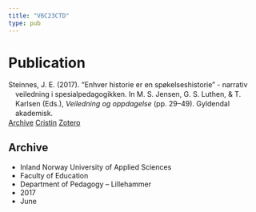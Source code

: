 ```yaml
---
title: "V6C23CTD"
type: pub
---
```

<h1>Publication</h1>
<article id="csl-bib-container-V6C23CTD" class="csl-bib-container">
  <div class="csl-bib-body" style="line-height: 1.35; padding-left: 1em; text-indent:-1em;">
  <div class="csl-entry">Steinnes, J. E. (2017). &#x201C;Enhver historie er en sp&#xF8;kelseshistorie&#x201D; - narrativ veiledning i spesialpedagogikken. In M. S. Jensen, G. S. Luthen, &amp; T. Karlsen (Eds.), <i>Veiledning og oppdagelse</i> (pp. 29&#x2013;49). Gyldendal akademisk.</div>
</div>
  <div class="csl-bib-buttons">
    <a href="#taxonomy-article-V6C23CTD" class="csl-bib-button">Archive</a>
    <a href="https://app.cristin.no/results/show.jsf?id=1475575" alt="Cristin URL" class="csl-bib-button">Cristin</a>
    <a href="http://zotero.org/groups/5402882/items/V6C23CTD" alt="Zotero URL" class="csl-bib-button">Zotero</a>
  </div>
  <div id="csl-bib-meta-container-V6C23CTD"></div>
</article>
<div id="csl-bib-meta-V6C23CTD" class="csl-bib-meta">
  <article id="taxonomy-article-V6C23CTD" class="taxonomy-article">
    <h1>Archive</h1>
    <ul>
      <li>Inland Norway University of Applied Sciences</li>
      <li>Faculty of Education</li>
      <li>Department of Pedagogy – Lillehammer</li>
      <li>2017</li>
      <li>June</li>
    </ul>
  </article>
</div>
